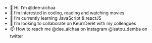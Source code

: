 - 👋 Hi, I’m @dee-aichaa
- 👀 I’m interested in coding, reading and watching movies
- 🌱 I’m currently learning JavaScript & reactJS
- 💞️ I’m looking to collaborate on KeurrDeret with my colleagues
- 📫 How to reach me @dee_aichaa on instagram @isatou_demba on twitter

<!---
dee-aichaa/dee-aichaa is a ✨ special ✨ repository because its `README.md` (this file) appears on your GitHub profile.
You can click the Preview link to take a look at your changes.
--->

